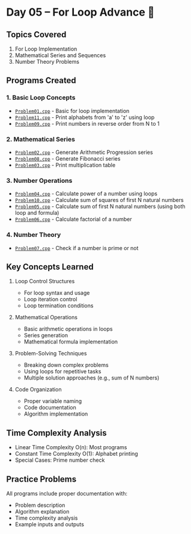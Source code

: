 # Day 05 – For Loop Advance 🔄

## Topics Covered
1. For Loop Implementation
2. Mathematical Series and Sequences
3. Number Theory Problems

## Programs Created

### 1. Basic Loop Concepts
- [`Problem01.cpp`](Problem01.cpp) - Basic for loop implementation
- [`Problem11.cpp`](Problem11.cpp) - Print alphabets from 'a' to 'z' using loop
- [`Problem09.cpp`](Problem09.cpp) - Print numbers in reverse order from N to 1

### 2. Mathematical Series
- [`Problem02.cpp`](Problem02.cpp) - Generate Arithmetic Progression series
- [`Problem08.cpp`](Problem08.cpp) - Generate Fibonacci series
- [`Problem03.cpp`](Problem03.cpp) - Print multiplication table

### 3. Number Operations
- [`Problem04.cpp`](Problem04.cpp) - Calculate power of a number using loops
- [`Problem10.cpp`](Problem10.cpp) - Calculate sum of squares of first N natural numbers
- [`Problem05.cpp`](Problem05.cpp) - Calculate sum of first N natural numbers (using both loop and formula)
- [`Problem06.cpp`](Problem06.cpp) - Calculate factorial of a number

### 4. Number Theory
- [`Problem07.cpp`](Problem07.cpp) - Check if a number is prime or not

## Key Concepts Learned
1. Loop Control Structures
   - For loop syntax and usage
   - Loop iteration control
   - Loop termination conditions

2. Mathematical Operations
   - Basic arithmetic operations in loops
   - Series generation
   - Mathematical formula implementation

3. Problem-Solving Techniques
   - Breaking down complex problems
   - Using loops for repetitive tasks
   - Multiple solution approaches (e.g., sum of N numbers)

4. Code Organization
   - Proper variable naming
   - Code documentation
   - Algorithm implementation

## Time Complexity Analysis
- Linear Time Complexity O(n): Most programs
- Constant Time Complexity O(1): Alphabet printing
- Special Cases: Prime number check

## Practice Problems
All programs include proper documentation with:
- Problem description
- Algorithm explanation
- Time complexity analysis
- Example inputs and outputs